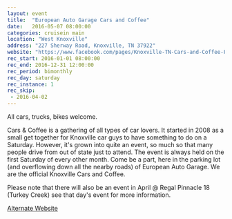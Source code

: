 ```yaml
---
layout: event
title:  "European Auto Garage Cars and Coffee"
date:   2016-05-07 08:00:00
categories: cruisein main
location: "West Knoxville"
address: "227 Sherway Road, Knoxville, TN 37922"
website: "https://www.facebook.com/pages/Knoxville-TN-Cars-and-Coffee-Fan-Page/88877925589"
rec_start: 2016-01-01 08:00:00
rec_end: 2016-12-31 12:00:00
rec_period: bimonthly
rec_day: saturday
rec_instance: 1
rec_skip:
 - 2016-04-02
---
```


All cars, trucks, bikes welcome.

Cars & Coffee is a gathering of all types of car lovers. It started in 2008 as a small get together for Knoxville car guys to have something to do on a Saturday. However, it's grown into quite an event, so much so that many people drive from out of state just to attend. The event is always held on the first Saturday of every other month. Come be a part,  here in the parking lot (and overflowing down all the nearby roads) of European Auto Garage. We are the official Knoxville Cars and Coffee.

Please note that there will also be an event in April @ Regal Pinnacle 18 (Turkey Creek) see that day's event for more information.

[Alternate Website](http://europeanautogarage.com/cars-coffee/)
